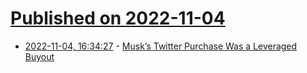 # [Published on 2022-11-04](index.md)

* [2022-11-04, 16:34:27](https://news.ycombinator.com/item?id=33469493) - [Musk’s Twitter Purchase Was a Leveraged Buyout](https://news.ycombinator.com/item?id=33469493)
